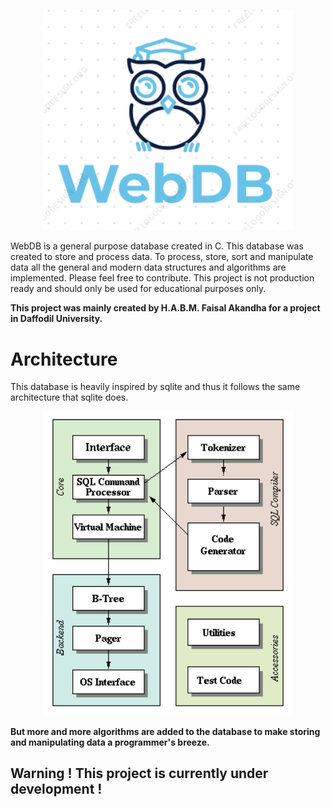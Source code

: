 
<p align="center">
  <a href="">
    <img
      alt="Node.js"
      src="https://github.com/faisaljubayer/WebDB/blob/master/resources/images/webdb-logo.png?raw=true"
      width="400"
    />
  </a>
</p>


WebDB is a general purpose database created in C. This database was created to store and process data. To process, store, sort and manipulate data all the general and modern data structures and algorithms are implemented. Please feel free to contribute. This project is not production ready and should only be used for educational purposes only.  

**This project was mainly created by H.A.B.M. Faisal Akandha for a project in Daffodil University.**

# Architecture 
This database is heavily inspired by sqlite and thus it follows the same architecture that sqlite does. 

<p align="center">
  <a href="">
    <img
      alt="Node.js"
      src="https://github.com/faisaljubayer/WebDB/blob/master/resources/images/arch2.gif?raw=true"
      width="400"
    />
  </a>
</p>

**But more and more algorithms are added to the database to make storing and manipulating data a programmer's breeze.**

## Warning ! This project is currently under development !
